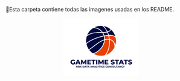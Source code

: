 📌Esta carpeta contiene todas las imagenes usadas en los README.

<p align="center">
  <img src="Imagenes/Gametime Stats logo png.png" alt="Gametime Stats Logo" width="200">
</p>